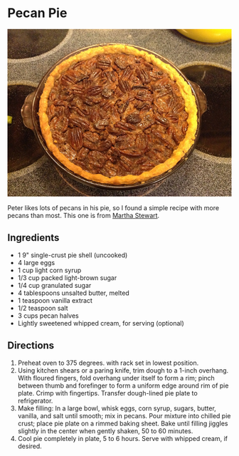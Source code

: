 # Pecan Pie

![pecan pie](../images/pecan_pie.jpg)

Peter likes lots of pecans in his pie, so I found a simple recipe with more pecans than most.  This one is from [Martha Stewart](http://www.marthastewart.com/312503/pecan-pie).

## Ingredients

* 1 9" single-crust pie shell (uncooked)
* 4 large eggs 
* 1 cup light corn syrup 
* 1/3 cup packed light-brown sugar 
* 1/4 cup granulated sugar 
* 4 tablespoons unsalted butter, melted 
* 1 teaspoon vanilla extract 
* 1/2 teaspoon salt 
* 3 cups pecan halves 
* Lightly sweetened whipped cream, for serving (optional)

## Directions

1. Preheat oven to 375 degrees. with rack set in lowest position. 
2. Using kitchen shears or a paring knife, trim dough to a 1-inch overhang. With floured fingers, fold overhang under itself to form a rim; pinch between thumb and forefinger to form a uniform edge around rim of pie plate. Crimp with fingertips. Transfer dough-lined pie plate to refrigerator. 
3. Make filling: In a large bowl, whisk eggs, corn syrup, sugars, butter, vanilla, and salt until smooth; mix in pecans. Pour mixture into chilled pie crust; place pie plate on a rimmed baking sheet. Bake until filling jiggles slightly in the center when gently shaken, 50 to 60 minutes. 
4. Cool pie completely in plate, 5 to 6 hours. Serve with whipped cream, if desired.


